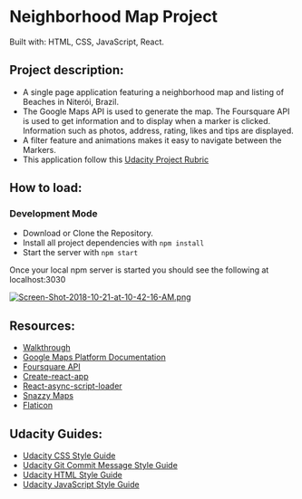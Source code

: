 # Neighborhood Map Project

Built with: HTML, CSS, JavaScript, React.

## Project description:
- A single page application featuring a neighborhood map and listing of Beaches in Niterói, Brazil.
- The Google Maps API is used to generate the map. The Foursquare API is used to get information and to display when a marker is clicked. Information such as photos, address, rating, likes and tips are displayed.
- A filter feature and animations makes it easy to navigate between the Markers.
- This application follow this [Udacity Project Rubric](https://review.udacity.com/#!/rubrics/1351/view)

## How to load:
### Development Mode
- Download or Clone the Repository.
- Install all project dependencies with `npm install`
- Start the server with `npm start`
 
 Once your local npm server is started you should see the following at localhost:3030
 
[![Screen-Shot-2018-10-21-at-10-42-16-AM.png](https://i.postimg.cc/vmqpbNL4/Screen-Shot-2018-10-21-at-10-42-16-AM.png)](https://postimg.cc/nsmd1TWx)

## Resources:
- [Walkthrough](https://www.diigo.com/outliner/fkkuvb/Udacity-Neighborhood-Map-Project-(project-%237)?key=25wgqnwals)
- [Google Maps Platform Documentation](https://developers.google.com/maps/documentation/)
- [Foursquare API](https://developer.foursquare.com/)
- [Create-react-app](https://github.com/facebook/create-react-app)
- [React-async-script-loader](https://www.npmjs.com/package/react-async-script-loader)
- [Snazzy Maps](https://snazzymaps.com/)
- [Flaticon](https://www.flaticon.com/)

## Udacity Guides:
- [Udacity CSS Style Guide](http://udacity.github.io/frontend-nanodegree-styleguide/css.html)
- [Udacity Git Commit Message Style Guide](https://udacity.github.io/git-styleguide/)
- [Udacity HTML Style Guide](http://udacity.github.io/frontend-nanodegree-styleguide/index.html)
- [Udacity JavaScript Style Guide](http://udacity.github.io/frontend-nanodegree-styleguide/javascript.html)
